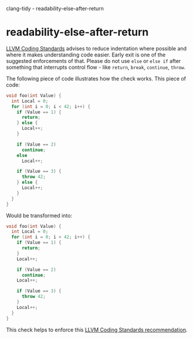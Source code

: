 clang-tidy - readability-else-after-return

</div>

# readability-else-after-return

[LLVM Coding Standards](https://llvm.org/docs/CodingStandards.html)
advises to reduce indentation where possible and where it makes
understanding code easier. Early exit is one of the suggested
enforcements of that. Please do not use `else` or `else if` after
something that interrupts control flow - like `return`, `break`,
`continue`, `throw`.

The following piece of code illustrates how the check works. This piece
of code:

``` c++
void foo(int Value) {
  int Local = 0;
  for (int i = 0; i < 42; i++) {
    if (Value == 1) {
      return;
    } else {
      Local++;
    }

    if (Value == 2)
      continue;
    else
      Local++;

    if (Value == 3) {
      throw 42;
    } else {
      Local++;
    }
  }
}
```

Would be transformed into:

``` c++
void foo(int Value) {
  int Local = 0;
  for (int i = 0; i < 42; i++) {
    if (Value == 1) {
      return;
    }
    Local++;

    if (Value == 2)
      continue;
    Local++;

    if (Value == 3) {
      throw 42;
    }
    Local++;
  }
}
```

This check helps to enforce this [LLVM Coding Standards
recommendation](https://llvm.org/docs/CodingStandards.html#don-t-use-else-after-a-return).
